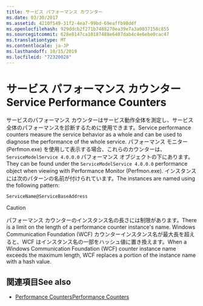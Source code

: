 ```yaml
---
title: サービス パフォーマンス カウンター
ms.date: 03/30/2017
ms.assetid: 4210f549-31f2-4ea7-99bd-69eaffb98ddf
ms.openlocfilehash: 929ddcb2f271b7488270ea39e7a3a0037158c855
ms.sourcegitcommit: 628e8147ca10187488e6407dab4c4e6ebe0cac47
ms.translationtype: MT
ms.contentlocale: ja-JP
ms.lasthandoff: 10/15/2019
ms.locfileid: "72320028"
---
```

# <a name="service-performance-counters"></a><span data-ttu-id="17ddb-102">サービス パフォーマンス カウンター</span><span class="sxs-lookup"><span data-stu-id="17ddb-102">Service Performance Counters</span></span>
<span data-ttu-id="17ddb-103">サービスのパフォーマンス カウンターはサービス動作全体を測定し、サービス全体のパフォーマンスを診断するために使用できます。</span><span class="sxs-lookup"><span data-stu-id="17ddb-103">Service performance counters measure the service behavior as a whole and can be used to diagnose the performance of the whole service.</span></span> <span data-ttu-id="17ddb-104">パフォーマンス モニター (Perfmon.exe) を使用して表示する場合、これらのカウンターは、`ServiceModelService 4.0.0.0` パフォーマンス オブジェクトの下にあります。</span><span class="sxs-lookup"><span data-stu-id="17ddb-104">They can be found under the `ServiceModelService 4.0.0.0` performance object when viewing with Performance Monitor (Perfmon.exe).</span></span> <span data-ttu-id="17ddb-105">インスタンスには次のパターンの名前が付けられています。</span><span class="sxs-lookup"><span data-stu-id="17ddb-105">The instances are named using the following pattern:</span></span>  
  
`ServiceName@ServiceBaseAddress`
  
> [!CAUTION]
> <span data-ttu-id="17ddb-106">パフォーマンス カウンターのインスタンス名の長さには制限があります。</span><span class="sxs-lookup"><span data-stu-id="17ddb-106">There is a limit on the length of a performance counter instance's name.</span></span> <span data-ttu-id="17ddb-107">Windows Communication Foundation (WCF) カウンターインスタンス名が最大長を超えると、WCF はインスタンス名の一部をハッシュ値に置き換えます。</span><span class="sxs-lookup"><span data-stu-id="17ddb-107">When a Windows Communication Foundation (WCF) counter instance name exceeds the maximum length, WCF replaces a portion of the instance name with a hash value.</span></span>  
  
## <a name="see-also"></a><span data-ttu-id="17ddb-108">関連項目</span><span class="sxs-lookup"><span data-stu-id="17ddb-108">See also</span></span>

- [<span data-ttu-id="17ddb-109">Performance Counters</span><span class="sxs-lookup"><span data-stu-id="17ddb-109">Performance Counters</span></span>](index.md)

